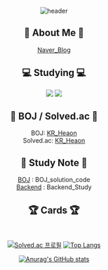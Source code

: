 <div align="center">

![header](https://capsule-render.vercel.app/api?type=Slice&&&color=F4BBBB&height=200&section=header&text=HI%20I`m%20Heaon&fontSize=70&fontColor=FFFFFF)


## 👋 About Me 👋
[Naver_Blog](https://blog.naver.com/j3heawon)

## 💻 Studying 💻

<img src="https://img.shields.io/badge/Python-3766AB?style=flat&logo=Python&logoColor=white"/>
<img src="https://img.shields.io/badge/Git-F05032?style=flat&logo=Git&logoColor=white"/> 
  
## 📃 BOJ / Solved.ac 📃

BOJ: [KR_Heaon](https://www.acmicpc.net/user/kR_heaon)<br>
Solved.ac: [KR_Heaon](https://solved.ac/profile/kR_heaon)

## 📁 Study Note 📁

[BOJ](https://github.com/JHeaon/Beakjoon) : BOJ_solution_code<br>
[Backend](https://github.com/JHeaon/Backend_study) : Backend_Study

## 🏆 Cards 🏆
<br>



[![Solved.ac
프로필](http://mazassumnida.wtf/api/v2/generate_badge?boj=kr_heaon)](https://solved.ac/kr_heaon)
[![Top Langs](https://github-readme-stats.vercel.app/api/top-langs/?username=Jheaon)](https://github.com/Jheaon)


[![Anurag's GitHub stats](https://github-readme-stats.vercel.app/api?username=Jheaon)](https://github.com/Jheaon)


</div>
